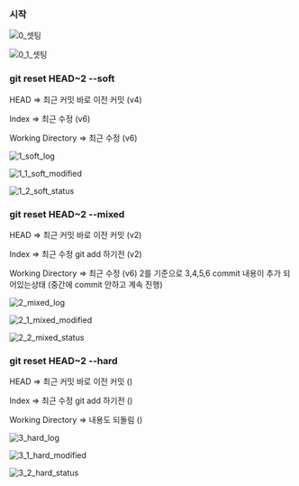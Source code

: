 ### 시작

![0_셋팅](https://user-images.githubusercontent.com/47783128/149649315-92d3e3b9-b68e-4b4f-a90e-11d906bc587f.PNG)

![0_1_셋팅](https://user-images.githubusercontent.com/47783128/149649317-032357ef-cce8-4fb3-aa69-1135cd7d1357.PNG)


### git reset HEAD~2 --soft

HEAD => 최근 커밋 바로 이전 커밋 (v4)

Index => 최근 수정 (v6)

Working Directory => 최근 수정 (v6)

![1_soft_log](https://user-images.githubusercontent.com/47783128/149649320-0a13b16a-e37c-486d-830b-7bb19f2668ce.PNG)

![1_1_soft_modified](https://user-images.githubusercontent.com/47783128/149649325-e5b699a2-30ef-4330-b3df-a79eec6fd852.PNG)

![1_2_soft_status](https://user-images.githubusercontent.com/47783128/149649326-2637334c-24f8-46ff-817f-1a2d530fe4a8.PNG)



### git reset HEAD~2 --mixed

HEAD => 최근 커밋 바로 이전 커밋 (v2)

Index => 최근 수정 git add 하기전 (v2)

Working Directory => 최근 수정 (v6) 2를 기준으로 3,4,5,6 commit 내용이 추가 되어있는상태 (중간에 commit 안하고 계속 진행)

![2_mixed_log](https://user-images.githubusercontent.com/47783128/149649328-5ca1fc6a-08a8-48e3-b461-6f6ab948527f.PNG)

![2_1_mixed_modified](https://user-images.githubusercontent.com/47783128/149649331-6c310bb1-4233-4b2f-a545-0170e9f8ec0a.PNG)

![2_2_mixed_status](https://user-images.githubusercontent.com/47783128/149649333-99ebfcf5-7d58-435b-bf7c-66f032fb1cab.PNG)


### git reset HEAD~2 --hard

HEAD => 최근 커밋 바로 이전 커밋 ()

Index => 최근 수정 git add 하기전 ()

Working Directory => 내용도 되돌림 ()

![3_hard_log](https://user-images.githubusercontent.com/47783128/149649342-14c8b02d-df25-41b3-a64f-c8489b7c3c47.PNG)

![3_1_hard_modified](https://user-images.githubusercontent.com/47783128/149649343-fbdd523a-771b-404b-b8e2-c12c6f3af2d1.PNG)

![3_2_hard_status](https://user-images.githubusercontent.com/47783128/149649347-c25d454e-d8f7-40ea-82dc-c134b1b6e332.PNG)
